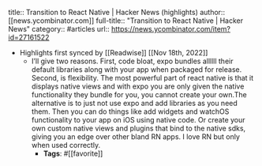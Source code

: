 title:: Transition to React Native | Hacker News (highlights)
author:: [[news.ycombinator.com]]
full-title:: "Transition to React Native | Hacker News"
category:: #articles
url:: https://news.ycombinator.com/item?id=27161522

- Highlights first synced by [[Readwise]] [[Nov 18th, 2022]]
	- I’ll give two reasons. First, code bloat, expo bundles allllll their default libraries along with your app when packaged for release. Second, is flexibility. The most powerful part of react native is that it displays native views and with expo you are only given the native functionality they bundle for you, you cannot create your own.The alternative is to just not use expo and add libraries as you need them. Then you can do things like add widgets and watchOS functionality to your app on iOS using native code. Or create your own custom native views and plugins that bind to the native sdks, giving you an edge over other bland RN apps. I love RN but only when used correctly.
		- **Tags**: #[[favorite]]